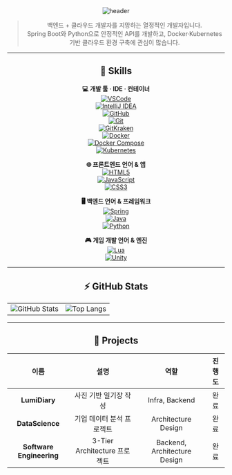 <div align="center">
  <img 
    src="https://capsule-render.vercel.app/api?type=venom&color=1ABC9C&height=300&section=header&text=Hi%2C%20I%27m%20YoungDu&fontSize=80&textColor=FFFFFF&stroke=16A085&strokeWidth=2" 
    alt="header" 
  />



> 백엔드 + 클라우드 개발자를 지망하는 열정적인 개발자입니다.  
> Spring Boot와 Python으로 안정적인 API를 개발하고, Docker·Kubernetes 기반 클라우드 환경 구축에 관심이 많습니다.

---

<div align="center">

## 🧰 Skills

**💻 개발 툴 · IDE · 컨테이너**  
[![VSCode](https://img.shields.io/badge/VSCode-007ACC?logo=visual-studio-code&logoColor=white)](https://code.visualstudio.com/)  
[![IntelliJ IDEA](https://img.shields.io/badge/IntelliJ%20IDEA-000000?logo=intellij-idea&logoColor=white)](https://www.jetbrains.com/idea/)  
[![GitHub](https://img.shields.io/badge/GitHub-181717?logo=github&logoColor=white)](https://github.com/)  
[![Git](https://img.shields.io/badge/Git-F05032?logo=git&logoColor=white)](https://git-scm.com/)  
[![GitKraken](https://img.shields.io/badge/GitKraken-DE5A93?logo=gitkraken&logoColor=white)](https://www.gitkraken.com/)  
[![Docker](https://img.shields.io/badge/Docker-2496ED?logo=docker&logoColor=white)](https://www.docker.com/)  
[![Docker Compose](https://img.shields.io/badge/Docker--Compose-2496ED?logo=docker-compose&logoColor=white)](https://docs.docker.com/compose/)  
[![Kubernetes](https://img.shields.io/badge/Kubernetes-326CE5?logo=kubernetes&logoColor=white)](https://kubernetes.io/)

**🌐 프론트엔드 언어 & 앱**  
[![HTML5](https://img.shields.io/badge/HTML5-E34F26?logo=html5&logoColor=white)](https://developer.mozilla.org/docs/Web/HTML)  
[![JavaScript](https://img.shields.io/badge/JavaScript-F7DF1E?logo=javascript&logoColor=black)](https://developer.mozilla.org/docs/Web/JavaScript)  
[![CSS3](https://img.shields.io/badge/CSS3-1572B6?logo=css3&logoColor=white)](https://developer.mozilla.org/docs/Web/CSS)

**🖥️ 백엔드 언어 & 프레임워크**  
[![Spring](https://img.shields.io/badge/Spring-6DB33F?logo=spring&logoColor=white)](https://spring.io/)  
[![Java](https://img.shields.io/badge/Java-007396?logo=java&logoColor=white)](https://www.oracle.com/java/)  
[![Python](https://img.shields.io/badge/Python-3776AB?logo=python&logoColor=white)](https://www.python.org/)

**🎮 게임 개발 언어 & 엔진**  
[![Lua](https://img.shields.io/badge/Lua-000080?logo=lua&logoColor=white)](https://www.lua.org/)  
[![Unity](https://img.shields.io/badge/Unity-000000?logo=unity&logoColor=white)](https://unity.com/)

</div>

---

## ⚡ GitHub Stats

<div align="center">

<table>
  <tr>
    <td align="center">
      <img src="https://github-readme-stats.vercel.app/api?username=ydking0911&show_icons=true&show_rank=true&theme=gotham" alt="GitHub Stats" />
    </td>
    <td align="center">
      <img src="https://github-readme-stats.vercel.app/api/top-langs/?username=ydking0911&layout=compact&theme=gotham" alt="Top Langs" />
    </td>
  </tr>
</table>

</div>

---

## 📂 Projects

| 이름               | 설명                             | 역할      | 진행도   |
| :----------------: | :-------------------------------: | :-------: | :------: |
| **LumiDiary**         | 사진 기반 일기장 작성       | Infra, Backend        | 완료 |
| **DataScience**   | 기업 데이터 분석 프로젝트            | Architecture Design   | 완료 |
| **Software Engineering**  | 3-Tier Architecture 프로젝트         | Backend, Architecture Design   | 완료 |

</div>
